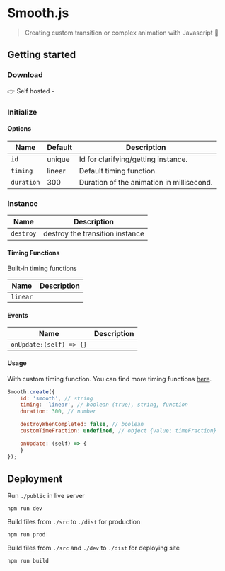 # Smooth.js

> Creating custom transition or complex animation with Javascript 🌊

## Getting started

### Download

👉 Self hosted -

### Initialize

#### Options

| Name       | Default | Description                               |
|------------|---------|-------------------------------------------|
| `id`       | unique  | Id for clarifying/getting instance.       |
| `timing`   | linear  | Default timing function.                  |
| `duration` | 300     | Duration of the animation in millisecond. |

### Instance

| Name      | Description                     |
|-----------|---------------------------------|
| `destroy` | destroy the transition instance |

#### Timing Functions

Built-in timing functions

| Name     | Description |
|----------|-------------|
| `linear` |             |

#### Events

| Name                    | Description |
|-------------------------|-------------|
| `onUpdate:(self) => {}` |             |

#### Usage

With custom timing function. You can find more timing functions [here](https://gizma.com/easing/).

```js
Smooth.create({
    id: 'smooth', // string
    timing: 'linear', // boolean (true), string, function
    duration: 300, // number

    destroyWhenCompleted: false, // boolean
    customTimeFraction: undefined, // object {value: timeFraction}

    onUpdate: (self) => {
    }
});
```

## Deployment

Run `./public` in live server

```shell
npm run dev
```

Build files from `./src` to `./dist` for production

```shell
npm run prod
```

Build files from `./src` and `./dev` to `./dist` for deploying site

```shell
npm run build
```

